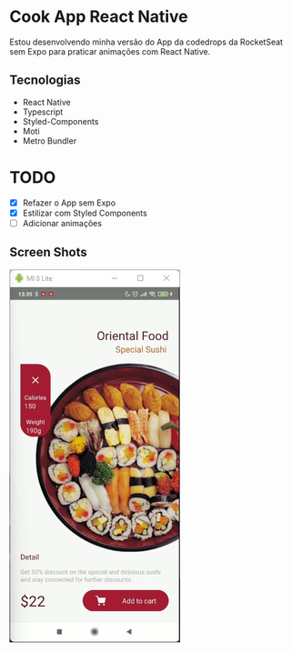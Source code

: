 # Cook App React Native

Estou desenvolvendo minha versão do App da codedrops da RocketSeat sem Expo para praticar animações com React Native.

## Tecnologias
- React Native
- Typescript
- Styled-Components
- Moti
- Metro Bundler
# TODO
- [X] Refazer o App sem Expo
- [X] Estilizar com Styled Components
- [ ] Adicionar animações

## Screen Shots
![](screenshot.jpg)